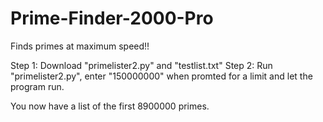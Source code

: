 # Prime-Finder-2000-Pro
Finds primes at maximum speed!!

Step 1: Download "primelister2.py" and "testlist.txt"
Step 2: Run "primelister2.py", enter "150000000" when promted for a limit and let the program run.

You now have a list of the first 8900000 primes.

